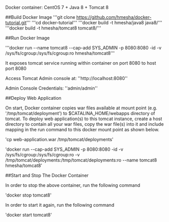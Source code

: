 Docker container: CentOS 7 + Java 8 + Tomcat 8


##Build Docker Image
'''git clone https://github.com/hmesha/docker-tutorial.git'''
'''cd docker-tutorial'''
'''docker build -t hmesha/java8 java8/'''
'''docker build -t hmesha/tomcat8 tomcat8/'''

##Run Docker Image

'''docker run --name tomcat8 --cap-add SYS_ADMIN -p 8080:8080 -id -v /sys/fs/cgroup:/sys/fs/cgroup:ro hmesha/tomcat8'''

It exposes tomcat service running within container on port 8080 to host port 8080

Access Tomcat Admin console at: ''http://localhost:8080''

Admin Console Credentials: ''admin/admin''

##Deploy Web Application

On start, Docker container copies war files available at mount point (e.g. '/tmp/tomcat/deployment') to $CATALINA_HOME/webapps directory of tomcat. To deploy web application(s) to this tomcat instance, create a host directory to contain all your war files, copy the war file(s) into it and include mapping in the run command to this docker mount point as shown below.

'cp web-application.war /tmp/tomcat/deployments'

'docker run --cap-add SYS_ADMIN -p 8080:8080 -id -v /sys/fs/cgroup:/sys/fs/cgroup:ro -v /tmp/tomcat/deployments:/tmp/tomcat/deployments:ro --name tomcat8 hmesha/tomcat8'

##Start and Stop The Docker Container

In order to stop the above container, run the following command

'docker stop tomcat8'

In order to start it again, run the following command

'docker start tomcat8'

